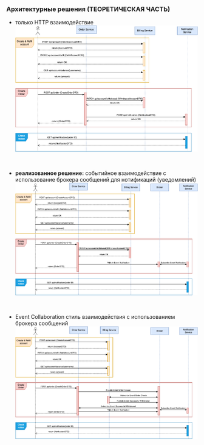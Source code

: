 ### Архитектурные решения (ТЕОРЕТИЧЕСКАЯ ЧАСТЬ) 

* только HTTP взаимодействие \
  ![HTTP-scheme.](./architecture-schemes/HTTP-scheme.png)

<br>

* __реализованное решение:__ событийное взаимодействие с использование брокера сообщений для нотификаций (уведомлений) \
  ![HTTP_notice_async-scheme.](./architecture-schemes/HTTP_notice_async-scheme.png)

<br>


* Event Collaboration cтиль взаимодействия с использованием брокера сообщений \
  ![HTTP_notice_async-scheme.](./architecture-schemes/Event_Collaboration-scheme.png)